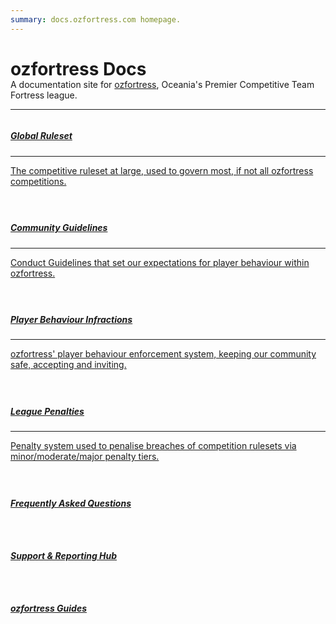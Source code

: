 ```yaml
---
summary: docs.ozfortress.com homepage.
---
```


<link rel="stylesheet" href="/stylesheets/extra.css" />

<style>
.hero-container h2 {
  text-transform: none;
}

.hero-span {
  margin-top: -20px;
  color: var(--md-default-fg-color--light);
}

@media only screen and (max-width: 1219px) {
  /*.md-sidebar--secondary {
    display: none;
    order: 0;
    width: 0%;
  }

  .md-source-file {
    display: none;
  }*/

  .grid-container {
    display: grid;
    column-gap: 24px;
    row-gap: 24px;
    grid-template-columns: auto;
    background: none;
  }

  .grid-item {
    text-align: left;
  }
}

@media only screen and (min-width: 1220px) {
  /*.md-sidebar--primary {
    display: none;
  }
  .md-sidebar--secondary {
    display: none;
    order: 0;
    width: 0%;
  }*/

  .grid-container {
    display: grid;
    column-gap: 24px;
    row-gap: 24px;
    grid-template-columns: auto auto;
    background: none;
  }
}
</style>

<div class="hero-container">
  <h1>ozfortress Docs</h1>
  <div class="hero-span">
    <span>A documentation site for <a href="https://ozfortress.com/">ozfortress</a>, Oceania's Premier Competitive Team Fortress league.</span>
  </div>
  <hr>
</div>

<div class="grid-container">
  <a href="/rules/global">
  <div class="grid-item">
    <h5>Global Ruleset</h5>
    <hr>
    <p>The competitive ruleset at large, used to govern most, if not all ozfortress competitions.</p>
  </div>
  </a>
  <a href="/rules/community_guidelines">
  <div class="grid-item">
    <h5>Community Guidelines</h5>
    <hr>
    <p>Conduct Guidelines that set our expectations for player behaviour within ozfortress.</p>
  </div>
  </a>
  <a href="/rules/infractions">
  <div class="grid-item">
    <h5>Player Behaviour Infractions</h5>
    <hr>
    <p>ozfortress' player behaviour enforcement system, keeping our community safe, accepting and inviting.</p>
  </div>
  <a href="/rules/penalties">
  <div class="grid-item">
    <h5>League Penalties</h5>
    <hr>
    <p>Penalty system used to penalise breaches of competition rulesets via minor/moderate/major penalty tiers.</p>
  </div>
  </a>
  <a href="/faq/landing">
  <div class="grid-item">
    <h5>Frequently Asked Questions</h5>
  </div>
  </a>
  <a href="/support/landing">
  <div class="grid-item">
    <h5>Support & Reporting Hub</h5>
  </div>
  </a>
  <a href="/guides/landing">
  <div class="grid-item">
    <h5>ozfortress Guides</h5>
  </div>
  </a>
</div>